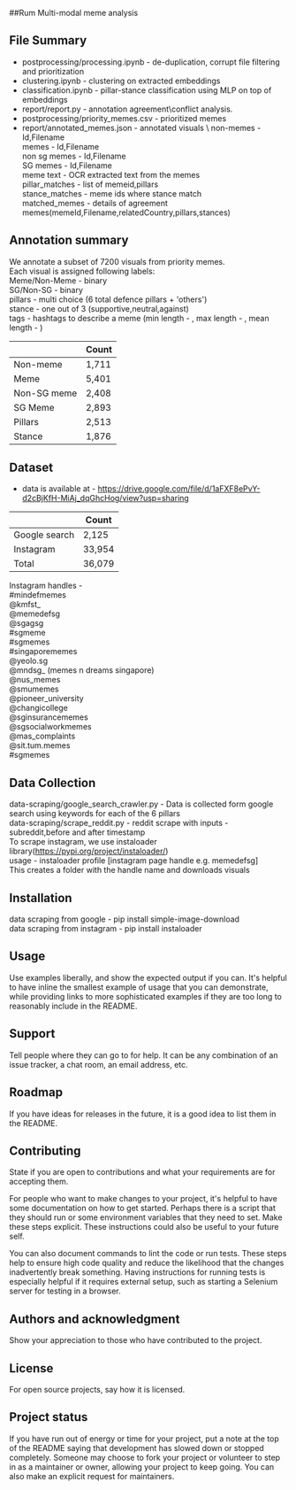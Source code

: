 
##Rum 
Multi-modal meme analysis

## File Summary
* postprocessing/processing.ipynb - de-duplication, corrupt file filtering and prioritization
* clustering.ipynb - clustering on extracted embeddings
* classification.ipynb - pillar-stance classification using MLP on top of embeddings
* report/report.py - annotation agreement\conflict analysis.
* postprocessing/priority_memes.csv - prioritized memes
* report/annotated_memes.json - annotated visuals
\ non-memes      - Id,Filename <br/>
memes          - Id,Filename <br/>
non sg memes   - Id,Filename <br/>
SG memes       - Id,Filename <br/>
meme text      - OCR extracted text from the memes <br/>
pillar_matches - list of memeid,pillars <br/>
stance_matches - meme ids where stance match <br/>
matched_memes  - details of agreement memes(memeId,Filename,relatedCountry,pillars,stances)


## Annotation summary
We annotate a subset of 7200 visuals from priority memes. <br/>
Each visual is assigned following labels: <br/>
Meme/Non-Meme - binary <br/>
SG/Non-SG     - binary <br/>
pillars       - multi choice (6 total defence pillars + 'others') <br/>
stance        - one out of 3 (supportive,neutral,against) <br/>
tags          - hashtags to describe a meme (min length - , max length - , mean length - ) <br/>

|               | Count          |
| ------------- | -------------  |
| Non-meme      | 1,711          |
| Meme          | 5,401          |
| Non-SG meme   | 2,408          |
| SG Meme       | 2,893          |
| Pillars       | 2,513          |
| Stance        | 1,876          |


## Dataset
* data is available at - https://drive.google.com/file/d/1aFXF8ePvY-d2cBjKfH-MiAj_dqGhcHog/view?usp=sharing

|               | Count         |
| ------------- | ------------- |
| Google search | 2,125         |
| Instagram     | 33,954        |
| Total         | 36,079        |


Instagram handles - <br/>
#mindefmemes <br/>
@kmfst_ <br/>
@memedefsg <br/>
@sgagsg <br/>
#sgmeme <br/>
#sgmemes <br/>
#singaporememes <br/>
@yeolo.sg <br/>
@mndsg_ (memes n dreams singapore) <br/>
@nus_memes <br/>
@smumemes <br/>
@pioneer_university <br/>
@changicollege <br/>
@sginsurancememes <br/>
@sgsocialworkmemes <br/>
@mas_complaints <br/>
@sit.tum.memes <br/>
#sgmemes

## Data Collection
data-scraping/google_search_crawler.py - Data is collected form google search using keywords for each of the 6 pillars <br/>
data-scraping/scrape_reddit.py - reddit scrape with inputs - subreddit,before and after timestamp <br/>
To scrape instagram, we use instaloader library(https://pypi.org/project/instaloader/) <br/>
usage - instaloader profile [instagram page handle e.g. memedefsg] <br/>
This creates a folder with the handle name and downloads visuals <br/>

## Installation
data scraping from google - pip install simple-image-download <br/>
data scraping from instagram - pip install instaloader

## Usage
Use examples liberally, and show the expected output if you can. It's helpful to have inline the smallest example of usage that you can demonstrate, while providing links to more sophisticated examples if they are too long to reasonably include in the README.

## Support
Tell people where they can go to for help. It can be any combination of an issue tracker, a chat room, an email address, etc.

## Roadmap
If you have ideas for releases in the future, it is a good idea to list them in the README.

## Contributing
State if you are open to contributions and what your requirements are for accepting them.

For people who want to make changes to your project, it's helpful to have some documentation on how to get started. Perhaps there is a script that they should run or some environment variables that they need to set. Make these steps explicit. These instructions could also be useful to your future self.

You can also document commands to lint the code or run tests. These steps help to ensure high code quality and reduce the likelihood that the changes inadvertently break something. Having instructions for running tests is especially helpful if it requires external setup, such as starting a Selenium server for testing in a browser.

## Authors and acknowledgment
Show your appreciation to those who have contributed to the project.

## License
For open source projects, say how it is licensed.

## Project status
If you have run out of energy or time for your project, put a note at the top of the README saying that development has slowed down or stopped completely. Someone may choose to fork your project or volunteer to step in as a maintainer or owner, allowing your project to keep going. You can also make an explicit request for maintainers.
